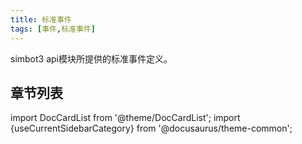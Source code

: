 ```yaml
---
title: 标准事件
tags: [事件,标准事件]
---
```


simbot3 api模块所提供的标准事件定义。

## 章节列表

import DocCardList from '@theme/DocCardList';
import {useCurrentSidebarCategory} from '@docusaurus/theme-common';

<DocCardList items={useCurrentSidebarCategory().items} />

